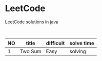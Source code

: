 # LeetCode
LeetCode solutions in java
<table>
 <thead>
  <th>NO</th>
  <th>title</th>
  <th>difficult</th>
  <th>solve time</th>
 </thead>
 <tbody>
  <tr>
   <td>1</td>
   <td>Two Sum</td>
   <td>Easy</td>
   <td>solving</td>
  </tr>
 </tbody>
  
</table>
